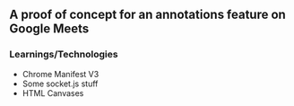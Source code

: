 ## A proof of concept for an annotations feature on Google Meets

### Learnings/Technologies
- Chrome Manifest V3
- Some socket.js stuff
- HTML Canvases
